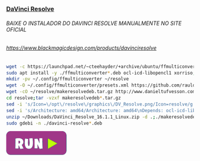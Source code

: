 ### [DaVinci Resolve](https://www.blackmagicdesign.com/products/davinciresolve)

###### BAIXE O INSTALADOR DO DAVINCI RESOLVE MANUALMENTE NO SITE OFICIAL 
###### https://www.blackmagicdesign.com/products/davinciresolve
```bash
wget -c https://launchpad.net/~cteehayder/+archive/ubuntu/ffmulticonverter/+files/ffmulticonverter_1.8.0-dmo1-1ubuntu1_all.deb
sudo apt install -y ./ffmulticonverter*.deb ocl-icd-libopencl1 xorriso;rm -rfv ffmulticonverter*.deb
mkdir -pv ~/.config/ffmulticonverter ~/resolve
wget -O ~/.config/ffmulticonverter/presets.xml https://github.com/rauldipeas/Unity-XP/raw/master/resources/misc/presets.xml
wget -cO ~/resolve/makeresolvedeb.tar.gz http://www.danieltufvesson.com/download/?file=makeresolvedeb/makeresolvedeb_16.1.1-3.sh.tar.gz
cd resolve;tar -vzxf makeresolvedeb*.tar.gz
sed -i 's/Icon=\/opt\/resolve\/graphics\/DV_Resolve.png/Icon=resolve/g' makeresolvedeb*.sh
sed -i 's/Architecture: amd64/Architecture: amd64\nDepends: ocl-icd-libopencl1\nSection: video/g' makeresolvedeb*.sh
unzip ~/Downloads/DaVinci_Resolve_16.1.1_Linux.zip -d .;./makeresolvedeb*.sh lite
sudo gdebi -n ./davinci-resolve*.deb
```
[![bashrun-url](images/bashrun-url.png)](br:resolve)